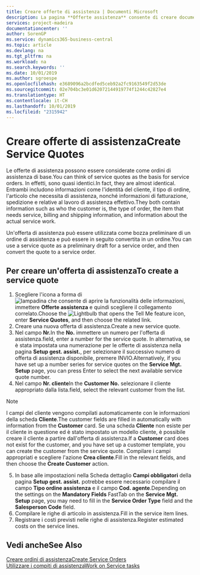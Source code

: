 ```yaml
---
title: Creare offerte di assistenza | Documenti Microsoft
description: La pagina **Offerte assistenza** consente di creare documenti in cui vengono immesse informazioni relative a un servizio di assistenza, ad esempio riparazione e manutenzione, svolto su articoli in assistenza su richiesta del cliente. Un'offerta di assistenza può essere utilizzata come bozza preliminare di un ordine di assistenza e può essere in seguito convertita in un ordine.
services: project-madeira
documentationcenter: ''
author: SorenGP
ms.service: dynamics365-business-central
ms.topic: article
ms.devlang: na
ms.tgt_pltfrm: na
ms.workload: na
ms.search.keywords: ''
ms.date: 10/01/2019
ms.author: sgroespe
ms.openlocfilehash: e3689096a2bcdfed5ceb92a2fc9163549f2d53de
ms.sourcegitcommit: 02e704bc3e01d62072144919774f1244c42827e4
ms.translationtype: HT
ms.contentlocale: it-CH
ms.lasthandoff: 10/01/2019
ms.locfileid: "2315942"
---
```

# <a name="create-service-quotes"></a><span data-ttu-id="9fee6-104">Creare offerte di assistenza</span><span class="sxs-lookup"><span data-stu-id="9fee6-104">Create Service Quotes</span></span>
<span data-ttu-id="9fee6-105">Le offerte di assistenza possono essere considerate come ordini di assistenza di base.</span><span class="sxs-lookup"><span data-stu-id="9fee6-105">You can think of service quotes as the basis for service orders.</span></span> <span data-ttu-id="9fee6-106">In effetti, sono quasi identici.</span><span class="sxs-lookup"><span data-stu-id="9fee6-106">In fact, they are almost identical.</span></span> <span data-ttu-id="9fee6-107">Entrambi includono informazioni come l'identità del cliente, il tipo di ordine, l'articolo che necessita di assistenza, nonché informazioni di fatturazione, spedizione e relative al lavoro di assistenza effettivo.</span><span class="sxs-lookup"><span data-stu-id="9fee6-107">They both contain information such as who the customer is, the type of order, the item that needs service, billing and shipping information, and information about the actual service work.</span></span>
 
<span data-ttu-id="9fee6-108">Un'offerta di assistenza può essere utilizzata come bozza preliminare di un ordine di assistenza e può essere in seguito convertita in un ordine.</span><span class="sxs-lookup"><span data-stu-id="9fee6-108">You can use a service quote as a preliminary draft for a service order, and then convert the quote to a service order.</span></span>  
  
## <a name="to-create-a-service-quote"></a><span data-ttu-id="9fee6-109">Per creare un'offerta di assistenza</span><span class="sxs-lookup"><span data-stu-id="9fee6-109">To create a service quote</span></span>  
1. <span data-ttu-id="9fee6-110">Scegliere l'icona a forma di ![lampadina che consente di aprire la funzionalità delle informazioni](media/ui-search/search_small.png "Informazioni sull'operazione che si desidera eseguire"), immettere **Offerte assistenza** e quindi scegliere il collegamento correlato.</span><span class="sxs-lookup"><span data-stu-id="9fee6-110">Choose the ![Lightbulb that opens the Tell Me feature](media/ui-search/search_small.png "Tell me what you want to do") icon, enter **Service Quotes**, and then choose the related link.</span></span>  
2. <span data-ttu-id="9fee6-111">Creare una nuova offerta di assistenza.</span><span class="sxs-lookup"><span data-stu-id="9fee6-111">Create a new service quote.</span></span>  
3. <span data-ttu-id="9fee6-112">Nel campo **Nr.**</span><span class="sxs-lookup"><span data-stu-id="9fee6-112">In the **No.**</span></span> <span data-ttu-id="9fee6-113">immettere un numero per l'offerta di assistenza.</span><span class="sxs-lookup"><span data-stu-id="9fee6-113">field, enter a number for the service quote.</span></span> <span data-ttu-id="9fee6-114">In alternativa, se è stata impostata una numerazione per le offerte di assistenza nella pagina **Setup gest. assist.**, per selezionare il successivo numero di offerta di assistenza disponibile, premere INVIO.</span><span class="sxs-lookup"><span data-stu-id="9fee6-114">Alternatively, if you have set up a number series for service quotes on the **Service Mgt. Setup** page, you can press Enter to select the next available service quote number.</span></span>  
4. <span data-ttu-id="9fee6-115">Nel campo **Nr. cliente**</span><span class="sxs-lookup"><span data-stu-id="9fee6-115">In the **Customer No.**</span></span>  <span data-ttu-id="9fee6-116">selezionare il cliente appropriato dalla lista.</span><span class="sxs-lookup"><span data-stu-id="9fee6-116">field, select the relevant customer from the list.</span></span>  

  > [!Note]  
  >  <span data-ttu-id="9fee6-117">I campi del cliente vengono compilati automaticamente con le informazioni della scheda **Cliente**.</span><span class="sxs-lookup"><span data-stu-id="9fee6-117">The customer fields are filled in automatically with information from the **Customer** card.</span></span> <span data-ttu-id="9fee6-118">Se una scheda **Cliente** non esiste per il cliente in questione ed è stato impostato un modello cliente, è possibile creare il cliente a partire dall'offerta di assistenza.</span><span class="sxs-lookup"><span data-stu-id="9fee6-118">If a **Customer** card does not exist for the customer, and you have set up a customer template, you can create the customer from the service quote.</span></span> <span data-ttu-id="9fee6-119">Compilare i campi appropriati e scegliere l'azione **Crea cliente**.</span><span class="sxs-lookup"><span data-stu-id="9fee6-119">Fill in the relevant fields, and then choose the **Create Customer** action.</span></span>  
  
5. <span data-ttu-id="9fee6-120">In base alle impostazioni nella Scheda dettaglio **Campi obbligatori** della pagina **Setup gest. assist.** potrebbe essere necessario compilare il campo **Tipo ordine assistenza** e il campo **Cod. agente**.</span><span class="sxs-lookup"><span data-stu-id="9fee6-120">Depending on the settings on the **Mandatory Fields** FastTab on the **Service Mgt. Setup** page, you may need to fill in the **Service Order Type** field and the **Salesperson Code** field.</span></span>  
6. <span data-ttu-id="9fee6-121">Compilare le righe di articolo in assistenza.</span><span class="sxs-lookup"><span data-stu-id="9fee6-121">Fill in the service item lines.</span></span>  
7. <span data-ttu-id="9fee6-122">Registrare i costi previsti nelle righe di assistenza.</span><span class="sxs-lookup"><span data-stu-id="9fee6-122">Register estimated costs on the service lines.</span></span>  
  
## <a name="see-also"></a><span data-ttu-id="9fee6-123">Vedi anche</span><span class="sxs-lookup"><span data-stu-id="9fee6-123">See Also</span></span>  
[<span data-ttu-id="9fee6-124">Creare ordini di assistenza</span><span class="sxs-lookup"><span data-stu-id="9fee6-124">Create Service Orders</span></span>](service-how-to-create-service-orders.md)  
[<span data-ttu-id="9fee6-125">Utilizzare i compiti di assistenza</span><span class="sxs-lookup"><span data-stu-id="9fee6-125">Work on Service tasks</span></span>](service-how-to-work-on-service-tasks.md)  

 